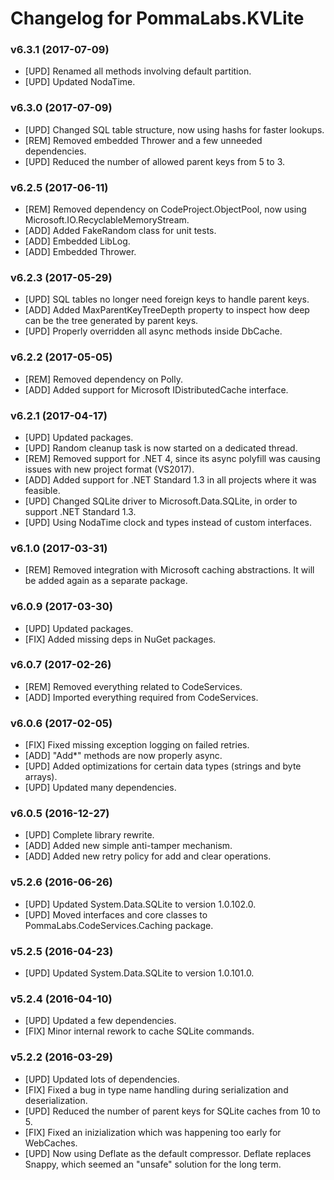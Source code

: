 # Changelog for PommaLabs.KVLite #

### v6.3.1 (2017-07-09) ###

* [UPD] Renamed all methods involving default partition.
* [UPD] Updated NodaTime.

### v6.3.0 (2017-07-09) ###

* [UPD] Changed SQL table structure, now using hashs for faster lookups.
* [REM] Removed embedded Thrower and a few unneeded dependencies.
* [UPD] Reduced the number of allowed parent keys from 5 to 3.

### v6.2.5 (2017-06-11) ###

* [REM] Removed dependency on CodeProject.ObjectPool, now using Microsoft.IO.RecyclableMemoryStream.
* [ADD] Added FakeRandom class for unit tests.
* [ADD] Embedded LibLog.
* [ADD] Embedded Thrower.

### v6.2.3 (2017-05-29) ###

* [UPD] SQL tables no longer need foreign keys to handle parent keys.
* [ADD] Added MaxParentKeyTreeDepth property to inspect how deep can be the tree generated by parent keys. 
* [UPD] Properly overridden all async methods inside DbCache.

### v6.2.2 (2017-05-05) ###

* [REM] Removed dependency on Polly.
* [ADD] Added support for Microsoft IDistributedCache interface.

### v6.2.1 (2017-04-17) ###

* [UPD] Updated packages.
* [UPD] Random cleanup task is now started on a dedicated thread. 
* [REM] Removed support for .NET 4, since its async polyfill was causing issues with new project format (VS2017).
* [ADD] Added support for .NET Standard 1.3 in all projects where it was feasible.
* [UPD] Changed SQLite driver to Microsoft.Data.SQLite, in order to support .NET Standard 1.3.
* [UPD] Using NodaTime clock and types instead of custom interfaces.

### v6.1.0 (2017-03-31) ###

* [REM] Removed integration with Microsoft caching abstractions. It will be added again as a separate package. 

### v6.0.9 (2017-03-30) ###

* [UPD] Updated packages.
* [FIX] Added missing deps in NuGet packages.

### v6.0.7 (2017-02-26) ###

* [REM] Removed everything related to CodeServices.
* [ADD] Imported everything required from CodeServices.

### v6.0.6 (2017-02-05) ###

* [FIX] Fixed missing exception logging on failed retries.
* [ADD] "Add*" methods are now properly async.
* [UPD] Added optimizations for certain data types (strings and byte arrays).
* [UPD] Updated many dependencies.

### v6.0.5 (2016-12-27) ###

* [UPD] Complete library rewrite.
* [ADD] Added new simple anti-tamper mechanism.
* [ADD] Added new retry policy for add and clear operations.

### v5.2.6 (2016-06-26) ###

* [UPD] Updated System.Data.SQLite to version 1.0.102.0.
* [UPD] Moved interfaces and core classes to PommaLabs.CodeServices.Caching package.

### v5.2.5 (2016-04-23) ###

* [UPD] Updated System.Data.SQLite to version 1.0.101.0.

### v5.2.4 (2016-04-10) ###

* [UPD] Updated a few dependencies.
* [FIX] Minor internal rework to cache SQLite commands.

### v5.2.2 (2016-03-29) ###

* [UPD] Updated lots of dependencies.
* [FIX] Fixed a bug in type name handling during serialization and deserialization.
* [UPD] Reduced the number of parent keys for SQLite caches from 10 to 5.
* [FIX] Fixed an inizialization which was happening too early for WebCaches.
* [UPD] Now using Deflate as the default compressor. Deflate replaces Snappy, which seemed an "unsafe" solution for the long term.
